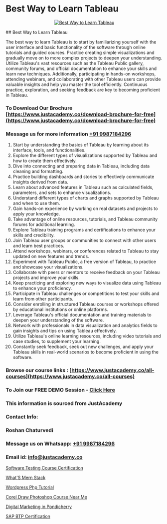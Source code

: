 # Best Way to Learn Tableau

<p align="center">
  <a href="https://justacademy.co/course-detail/tableau-training">
    <img src="https://justacademy.co/storage2/course_image/1709718933_course_image.webp" alt="Best Way to Learn Tableau">
  </a>
</p>
## Best Way to Learn Tableau

The best way to learn Tableau is to start by familiarizing yourself with the user interface and basic functionality of the software through online tutorials and guided courses. Practice creating simple visualizations and gradually move on to more complex projects to deepen your understanding. Utilize Tableau's vast resources such as the Tableau Public gallery, community forums, and official documentation to enhance your skills and learn new techniques. Additionally, participating in hands-on workshops, attending webinars, and collaborating with other Tableau users can provide valuable insights and help you master the tool efficiently. Continuous practice, exploration, and seeking feedback are key to becoming proficient in Tableau.
### To Download Our Brochure [https://www.justacademy.co/download-brochure-for-free](https://www.justacademy.co/download-brochure-for-free)
### Message us for more information [+91 9987184296](https://api.whatsapp.com/send?phone=919987184296)
1) Start by understanding the basics of Tableau by learning about its interface, tools, and functionalities.
2) Explore the different types of visualizations supported by Tableau and how to create them effectively.
3) Dive into connecting and preparing data in Tableau, including data cleaning and formatting.
4) Practice building dashboards and stories to effectively communicate insights derived from data.
5) Learn about advanced features in Tableau such as calculated fields, parameters, and sets to enhance visualizations.
6) Understand different types of charts and graphs supported by Tableau and when to use them.
7) Gain hands-on experience by working on real datasets and projects to apply your knowledge.
8) Take advantage of online resources, tutorials, and Tableau community forums for additional learning.
9) Explore Tableau training programs and certifications to enhance your skills and credibility.
10) Join Tableau user groups or communities to connect with other users and learn best practices.
11) Attend workshops, webinars, or conferences related to Tableau to stay updated on new features and trends.
12) Experiment with Tableau Public, a free version of Tableau, to practice and showcase your visualizations.
13) Collaborate with peers or mentors to receive feedback on your Tableau projects and improve your skills.
14) Keep practicing and exploring new ways to visualize data using Tableau to enhance your proficiency.
15) Participate in Tableau challenges or competitions to test your skills and learn from other participants.
16) Consider enrolling in structured Tableau courses or workshops offered by educational institutions or online platforms.
17) Leverage Tableau's official documentation and training materials to deepen your understanding of the software.
18) Network with professionals in data visualization and analytics fields to gain insights and tips on using Tableau effectively.
19) Utilize Tableau's online learning resources, including video tutorials and case studies, to supplement your learning.
20) Constantly seek feedback, seek out new challenges, and apply your Tableau skills in real-world scenarios to become proficient in using the software.

### Browse our course links : [https://www.justacademy.co/all-courses](https://www.justacademy.co/all-courses) 
### To Join our FREE DEMO Session - [Click Here](https://www.justacademy.co/register-for-course-demo)


### This information is sourced from JustAcademy
### Contact Info:
### Roshan Chaturvedi
### Message us on Whatsapp: [+91 9987184296](https://api.whatsapp.com/send?phone=919987184296)
### Email id: [info@justacademy.co](mailto:info@justacademy.co)
                
[Software Testing Course Certification](https://www.linkedin.com/pulse/software-testing-course-certification-justacademy-kolkata-76are?trackingId=kXOToXlNl0QNXrjLs3KXdQ%3D%3D&lipi=urn%3Ali%3Apage%3Ad_flagship3_company_admin%3BZ3buGVXtSt2MpOd2OMz6cQ%3D%3D)

[What'S Mern Stack](https://www.linkedin.com/pulse/whats-mern-stack-justacademy-chandigarh-mhdhe?trackingId=CdD8Szn%2BeW6REyNc99extw%3D%3D&lipi=urn%3Ali%3Apage%3Ad_flagship3_company_admin%3BWufQlDx4QTmF2D0sEhqzSw%3D%3D)

[Wordpress Php Tutorial](https://medium.com/@ranemanish460/wordpress-php-tutorial-de5c16aba612)

[Corel Draw Photoshop Course Near Me](https://medium.com/@AkashSingh2052/corel-draw-photoshop-course-near-me-6116881dea6f)

[Digital Marketing in Pondicherry](https://justacademyin.github.io/justacademy/digital-marketing-in-pondicherry)

[SAP BTP Certification](https://justacademyin.github.io/justacademy/sap-btp-certification)

